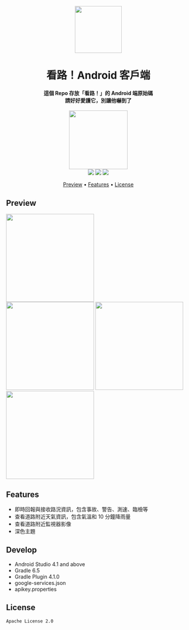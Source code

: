 <div align="center">
  
<img src="https://lh3.googleusercontent.com/CS6w3ukLC0E_PeVh8vJFdEuxYOSVsp55B1DbiViSmtFi0D58sX9IUx__G0RnYra44UY=s360" width="128" height="128">

<h1>看路！Android 客戶端</h1>
<h4>
這個 Repo 存放「看路！」的 Android 端原始碼<br>請好好愛護它，別讓他嚇到了
</h4>

<a target="_blank" href="https://play.google.com/store/apps/details?id=com.txwstudio.app.roadreport"><img src="https://play.google.com/intl/en_us/badges/static/images/badges/zh-tw_badge_web_generic.png" width="160"></a><br>
![](https://img.shields.io/badge/build-failed,%20just%20like%20everything%20else%20in%20your%20life-red.svg?style=flat-square)
![](https://img.shields.io/badge/License-Apache%202.0-blue.svg?style=flat-square)
![](https://img.shields.io/badge/Min%20Android-6-blue.svg?style=flat-square)

<p align="center">
  <a href="#preview">Preview</a> •
  <a href="#features">Features</a> •
  <a href="#license">License</a>
</p>
</div>

## Preview
<img src="https://lh3.googleusercontent.com/Y-aDzqt0kUMKMdjsX1WacVr02YH6KoHYwEmslRS1tj-6HD3es7M4JOGi9KWv0jCAYx_a=w1440-h620" width="240"><nobr>
<img src="https://lh3.googleusercontent.com/CGF1BUYzTtb-UMa7IhyzJAWhHu9-lB1uPxy2BY3WBKFVeQXtZYnSpqqRXJuH0XC8rIwh=w2560-h1428" width="240"><nobr>
<img src="https://lh3.googleusercontent.com/ddYH7tLQ4MePtfyMPPR61Pzcy4f2B2DmHTThaeOwyeNMMFayT1RufQ6sWg2G4155dBTQ=w2560-h1428" width="240"><nobr>
<img src="https://lh3.googleusercontent.com/eNfFu2T_6mBwMb_RBgSe9uuC04nW1dILA76sLd0NjVF1G4kJeDzxoP6OBWfln8NC_Us=w2560-h1428" width="240">

## Features
- 即時回報與接收路況資訊，包含事故、警告、測速、臨檢等
- 查看道路附近天氣資訊，包含氣溫和 10 分鐘降雨量
- 查看道路附近監視器影像
- 深色主題

## Develop
- Android Studio 4.1 and above
- Gradle 6.5
- Gradle Plugin 4.1.0
- google-services.json
- apikey.properties

## License
```
Apache License 2.0
```